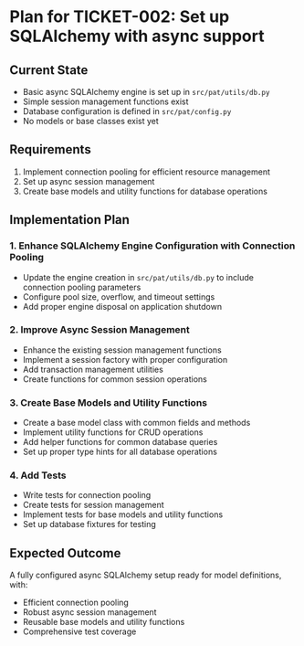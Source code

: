 # Plan for TICKET-002: Set up SQLAlchemy with async support

## Current State
- Basic async SQLAlchemy engine is set up in `src/pat/utils/db.py`
- Simple session management functions exist
- Database configuration is defined in `src/pat/config.py`
- No models or base classes exist yet

## Requirements
1. Implement connection pooling for efficient resource management
2. Set up async session management
3. Create base models and utility functions for database operations

## Implementation Plan

### 1. Enhance SQLAlchemy Engine Configuration with Connection Pooling
- Update the engine creation in `src/pat/utils/db.py` to include connection pooling parameters
- Configure pool size, overflow, and timeout settings
- Add proper engine disposal on application shutdown

### 2. Improve Async Session Management
- Enhance the existing session management functions
- Implement a session factory with proper configuration
- Add transaction management utilities
- Create functions for common session operations

### 3. Create Base Models and Utility Functions
- Create a base model class with common fields and methods
- Implement utility functions for CRUD operations
- Add helper functions for common database queries
- Set up proper type hints for all database operations

### 4. Add Tests
- Write tests for connection pooling
- Create tests for session management
- Implement tests for base models and utility functions
- Set up database fixtures for testing

## Expected Outcome
A fully configured async SQLAlchemy setup ready for model definitions, with:
- Efficient connection pooling
- Robust async session management
- Reusable base models and utility functions
- Comprehensive test coverage